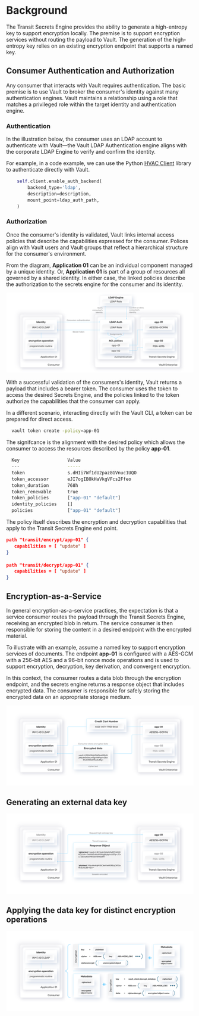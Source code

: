  # Background

The Transit Secrets Engine provides the ability to generate a high-entropy key to support encryption locally. The premise is to support encryption services without routing the payload to Vault. The generation of the high-entropy key relies on an existing encryption endpoint that supports a named key.

## Consumer Authentication and Authorization

Any consumer that interacts with Vault requires authentication. The basic premise is to use Vault to broker the consumer's identity against many authentication engines. Vault maintains a relationship using a role that matches a privileged role within the target identity and authentication engine. 

### Authentication
In the illustration below, the consumer uses an LDAP account to authenticate with Vault—the Vault LDAP Authentication engine aligns with the corporate LDAP Engine to verify and confirm the identity.

For example, in a code example, we can use the Python [HVAC Client](https://hvac.readthedocs.io/) library to authenticate directly with Vault.

```python
    self.client.enable_auth_backend(
        backend_type='ldap',
        description=description,
        mount_point=ldap_auth_path,
    )
```

### Authorization
Once the consumer's identity is validated, Vault links internal access policies that describe the capabilities expressed for the consumer. Polices align with Vault users and Vault groups that reflect a hierarchical structure for the consumer's environment. 

From the diagram, **Application 01** can be an individual component managed by a unique identity. Or, **Application 01** is part of a group of resources all governed by a shared identity. In either case, the linked policies describe the authorization to the secrets engine for the consumer and its identity.
 
 ![alt text][Vault-auth]

With a successful validation of the consumers's identity, Vault returns a payload that includes a bearer token. The consumer uses the token to access the desired Secrets Engine, and the policies linked to the token authorize the capabilities that the consumer can apply.

In a different scenario, interacting directly with the Vault CLI, a token can be prepared for direct access.

```bash
  vault token create -policy=app-01
```

The signifcance is the alignment with the desired policy which allows the consumer to access the resources described by the policy **app-01**.

```bash
  Key                  Value
  ---                  -----
  token                s.dHIi7Wf1dU2paz8GVnuc1UQO
  token_accessor       eJI7ogIBOkHaVkgVFcs2Ffeo
  token_duration       768h
  token_renewable      true
  token_policies       ["app-01" "default"]
  identity_policies    []
  policies             ["app-01" "default"]
```

The policy itself describes the encryption and decryption capabilities that apply to the Transit Secrets Engine end point.

```json
path "transit/encrypt/app-01" {
   capabilities = [ "update" ]
}

path "transit/decrypt/app-01" {
   capabilities = [ "update" ]
}

```

## Encryption-as-a-Service

In general encryption-as-a-service practices, the expectation is that a service consumer routes the payload through the Transit Secrets Engine, receiving an encrypted blob in return. The service consumer is then responsible for storing the content in a desired endpoint with the encrypted material.

To illustrate with an example, assume a named key to support encryption services of documents. The endpoint **app-01** is configured with a AES-GCM with a 256-bit AES and a 96-bit nonce mode operations and is used to support encryption, decryption, key derivation, and convergent encryption.

In this context, the consumer routes a data blob through the encryption endpoint, and the secrets engine returns a response object that includes encrypted data. The consumer is responsible for safely storing the encrypted data on an appropriate storage medium.

![alt text][Vault-eaas]



## Generating an external data key

 ![alt text][Vault-eaas-key]

## Applying the data key for distinct encryption operations

 ![alt text][Encryption-ops]

 [Vault-auth]: images/image_01_vault_auth.svg "Vault Authentication: Access to Vault requires vetting consumer identity."
 [Vault-eaas]: images/image_02_transit_eaas.svg "Encryption-as-a-Service: Routing data through Vault Transit Secrets Engine."
 [Vault-eaas-key]: images/image_03_transit_key.svg "Encryption-as-a-Service External Key: Using a derived key from the main Transit key chain."
 [Encryption-ops]: images/image_04_encryption_ops.svg "Encryption Operations: Using the external data key for encryption and decryption."